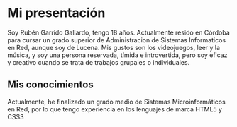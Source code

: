# Mi presentación
Soy Rubén Garrido Gallardo, tengo 18 años. Actualmente resido en Córdoba para cursar un grado superior de Administracion de Sistemas Informaticos en Red, aunque soy de Lucena.
Mis gustos son los videojuegos, leer y la música, y soy una persona reservada, tímida e introvertida, pero soy eficaz y creativo cuando se trata de trabajos grupales o individuales.

## Mis conocimientos
Actualmente, he finalizado un grado medio de Sistemas Microinformáticos en Red, por lo que tengo experiencia en los lenguajes de marca HTML5 y CSS3
